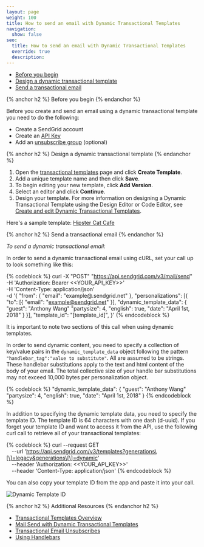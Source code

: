 ```yaml
---
layout: page
weight: 100
title: How to send an email with Dynamic Transactional Templates
navigation:
  show: false
seo:
  title: How to send an email with Dynamic Transactional Templates
  override: true
  description: 
---
```


- [Before you begin](#-Before-you-begin)
- [Design a dynamic transactional template](#-Design-a-dynamic-template)
- [Send a transactional email](#-Send-a-transactional-email)
 
{% anchor h2 %}
Before you begin
{% endanchor %}

Before you create and send an email using a dynamic transactional template you need to do the following:

* Create a SendGrid account
* Create an [API Key]({{root_url}}/User_Guide/Settings/api_keys.html)
* Add an [unsubscribe group]({{root_url}}/User_Guide/Transactional_Email/unsubscribes.html) (optional)

{% anchor h2 %}
Design a dynamic transactional template
{% endanchor %}

1. Open the [transactional templates](https://sendgrid.com/dynamic_templates) page and click **Create Template**.
1. Add a unique template name and then click **Save**. 
1. To begin editing your new template, click **Add Version**.
1. Select an editor and click **Continue**.
1. Design your template. For more information on designing a Dynamic Transactional Template using the Design Editor or Code Editor, see [Create and edit Dynamic Transactional Templates]({{root_url}}/User_Guide/Transactional_Templates/Create_and_edit_dynamic_transactional_templates.html).

Here's a sample template: <a href="/source/assets/sample_dynamic_template.html" target="_blank">Hipster Cat Cafe</a>

{% anchor h2 %}
Send a transactional email
{% endanchor %}

*To send a dynamic transactional email:*

In order to send a dynamic transactional email using cURL, set your call up to look something like this:

{% codeblock %}
curl -X "POST" "https://api.sendgrid.com/v3/mail/send" \
     -H 'Authorization: Bearer <<YOUR_API_KEY>>' \
     -H 'Content-Type: application/json' \
     -d '{
  "from": {
    "email": "example@.sendgrid.net"
  },
  "personalizations": [{
    "to": [{
      "email": "example@sendgrid.net"
    }],
    "dynamic_template_data": {
      "guest": "Anthony Wang"
      "partysize": 4,
      "english": true,
      "date": "April 1st, 2018"
    }
  }],
  "template_id": "[template_id]",
}'
{% endcodeblock %}

It is important to note two sections of this call when using dynamic templates.

In order to send dynamic content, you need to specify a collection of key/value pairs in the `dynamic_template_data` object following the pattern `"handlebar_tag":"value to substitute"`. All are assumed to be strings. These handlebar substitutions apply to the text and html content of the body of your email. The total collective size of your handle bar substitutions may not exceed 10,000 bytes per personalization object.

{% codeblock %}
    "dynamic_template_data": {
      "guest": "Anthony Wang"
      "partysize": 4,
      "english": true,
      "date": "April 1st, 2018"
    }
{% endcodeblock %}

In addition to specifying the dynamic template data, you need to specify the template ID. The template ID is 64 characters with one dash (d-uuid). If you forget your template ID and want to access it from the API, use the following curl call to retrieve all of your transactional templates:

{% codeblock %}
curl --request GET \
  --url 'https://api.sendgrid.com/v3/templates?generations\[\]=legacy&generations\[\]=dynamic' \
  --header 'Authorization: <<YOUR_API_KEY>>' \
  --header 'Content-Type: application/json'
{% endcodeblock %}

You can also copy your template ID from the app and paste it into your call. 

![]({{root_url}}/img/dynamic_template_id.png "Dynamic Template ID")

{% anchor h2 %}
Additional Resources
{% endanchor h2 %}

- [Transactional Templates Overview]({{root_url}}/User_Guide/Transactional_Templates/index.html)
- [Mail Send with Dynamic Transactional Templates](https://dynamic-templates.api-docs.io/3.0)
- [Transactional Email Unsubscribes]({{root_url}}/User_Guide/Transactional_Email/unsubscribes.html)
- [Using Handlebars]({{root_url}}/User_Guide/Transactional_Templates/Using_handlebars.html)
